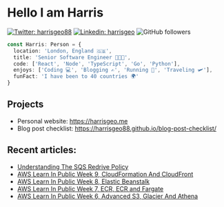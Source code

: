 # Hello I am Harris

[![Twitter: harrisgeo88](https://img.shields.io/twitter/follow/harrisgeo88?style=social)](https://twitter.com/harrisgeo88)
[![Linkedin: harrisgeo](https://img.shields.io/badge/-Harris%20Geo-blue?style=flat-square&logo=Linkedin&logoColor=white&link=https://www.linkedin.com/in/charilaos-georgakakis/)](https://www.linkedin.com/in/charilaos-georgakakis/)
![GitHub followers](https://img.shields.io/github/followers/harrisgeo88?label=Follow&style=social)

```typescript
const Harris: Person = {
  location: 'London, England 🇬🇧',
  title: 'Senior Software Engineer 👨🏻‍💻',
  code: ['React', 'Node', 'TypeScript', 'Go', 'Python'],
  enjoys: ['Coding 💻', 'Blogging ✍', 'Running 🏃', 'Traveling 🛩'],
  funFact: 'I have been to 40 countries 🌍'
}
```

## Projects

- Personal website: https://harrisgeo.me
- Blog post checklist: https://harrisgeo88.github.io/blog-post-checklist/

## Recent articles:
- [Understanding The SQS Redrive Policy](https://www.harrisgeo.me/blogs/understanding-the-sqs-redrive-policy)
- [AWS Learn In Public Week 9, CloudFormation And CloudFront](https://www.harrisgeo.me/blogs/aws-learn-in-public-week-9-cloudformation-and-cloudfront)
- [AWS Learn In Public Week 8, Elastic Beanstalk](https://www.harrisgeo.me/blogs/aws-learn-in-public-week-8-elastic-beanstalk)
- [AWS Learn In Public Week 7, ECR, ECR and Fargate](https://www.harrisgeo.me/blogs/aws-learn-in-public-week-7-ecs-ecr-and-fargate)
- [AWS Learn In Public Week 6, Advanced S3, Glacier And Athena](https://www.harrisgeo.me/blogs/aws-learn-in-public-week-6-advanced-s3-glacier-and-athena)